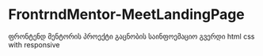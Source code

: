# FrontrndMentor-MeetLandingPage
ფრონტენდ მენტორის პროექტი გაცნობის საინფოემაციო გვერდი html css with responsive
